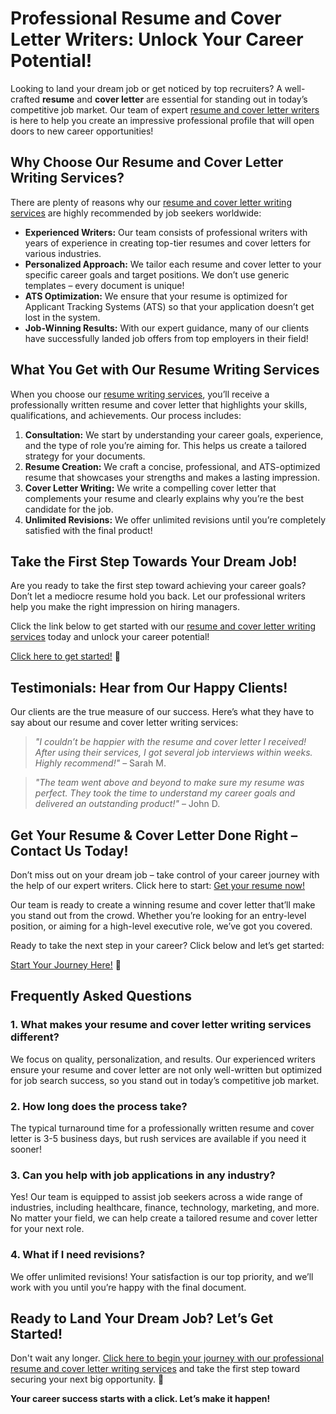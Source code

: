 # Professional Resume and Cover Letter Writers: Unlock Your Career Potential!

Looking to land your dream job or get noticed by top recruiters? A well-crafted **resume** and **cover letter** are essential for standing out in today’s competitive job market. Our team of expert [resume and cover letter writers](https://tinyurl.com/topessay?keyword=resume+and+cover+letter+writers) is here to help you create an impressive professional profile that will open doors to new career opportunities!

## Why Choose Our Resume and Cover Letter Writing Services?

There are plenty of reasons why our [resume and cover letter writing services](https://tinyurl.com/topessay?keyword=resume+and+cover+letter+writers) are highly recommended by job seekers worldwide:

- **Experienced Writers:** Our team consists of professional writers with years of experience in creating top-tier resumes and cover letters for various industries.
- **Personalized Approach:** We tailor each resume and cover letter to your specific career goals and target positions. We don’t use generic templates – every document is unique!
- **ATS Optimization:** We ensure that your resume is optimized for Applicant Tracking Systems (ATS) so that your application doesn’t get lost in the system.
- **Job-Winning Results:** With our expert guidance, many of our clients have successfully landed job offers from top employers in their field!

## What You Get with Our Resume Writing Services

When you choose our [resume writing services](https://tinyurl.com/topessay?keyword=resume+and+cover+letter+writers), you’ll receive a professionally written resume and cover letter that highlights your skills, qualifications, and achievements. Our process includes:

1. **Consultation:** We start by understanding your career goals, experience, and the type of role you’re aiming for. This helps us create a tailored strategy for your documents.
2. **Resume Creation:** We craft a concise, professional, and ATS-optimized resume that showcases your strengths and makes a lasting impression.
3. **Cover Letter Writing:** We write a compelling cover letter that complements your resume and clearly explains why you’re the best candidate for the job.
4. **Unlimited Revisions:** We offer unlimited revisions until you’re completely satisfied with the final product!

## Take the First Step Towards Your Dream Job!

Are you ready to take the first step toward achieving your career goals? Don’t let a mediocre resume hold you back. Let our professional writers help you make the right impression on hiring managers.

Click the link below to get started with our [resume and cover letter writing services](https://tinyurl.com/topessay?keyword=resume+and+cover+letter+writers) today and unlock your career potential!

[Click here to get started!](https://tinyurl.com/topessay?keyword=resume+and+cover+letter+writers) 🌟

## Testimonials: Hear from Our Happy Clients!

Our clients are the true measure of our success. Here’s what they have to say about our resume and cover letter writing services:

> _"I couldn’t be happier with the resume and cover letter I received! After using their services, I got several job interviews within weeks. Highly recommend!"_ – Sarah M.

> _"The team went above and beyond to make sure my resume was perfect. They took the time to understand my career goals and delivered an outstanding product!"_ – John D.

## Get Your Resume & Cover Letter Done Right – Contact Us Today!

Don’t miss out on your dream job – take control of your career journey with the help of our expert writers. Click here to start: [Get your resume now!](https://tinyurl.com/topessay?keyword=resume+and+cover+letter+writers)

Our team is ready to create a winning resume and cover letter that’ll make you stand out from the crowd. Whether you’re looking for an entry-level position, or aiming for a high-level executive role, we’ve got you covered.

Ready to take the next step in your career? Click below and let’s get started:

[Start Your Journey Here!](https://tinyurl.com/topessay?keyword=resume+and+cover+letter+writers) 🚀

## Frequently Asked Questions

### 1. What makes your resume and cover letter writing services different?

We focus on quality, personalization, and results. Our experienced writers ensure your resume and cover letter are not only well-written but optimized for job search success, so you stand out in today’s competitive job market.

### 2. How long does the process take?

The typical turnaround time for a professionally written resume and cover letter is 3-5 business days, but rush services are available if you need it sooner!

### 3. Can you help with job applications in any industry?

Yes! Our team is equipped to assist job seekers across a wide range of industries, including healthcare, finance, technology, marketing, and more. No matter your field, we can help create a tailored resume and cover letter for your next role.

### 4. What if I need revisions?

We offer unlimited revisions! Your satisfaction is our top priority, and we’ll work with you until you’re happy with the final document.

## Ready to Land Your Dream Job? Let’s Get Started!

Don't wait any longer. [Click here to begin your journey with our professional resume and cover letter writing services](https://tinyurl.com/topessay?keyword=resume+and+cover+letter+writers) and take the first step toward securing your next big opportunity. 🚀

**Your career success starts with a click. Let’s make it happen!**
